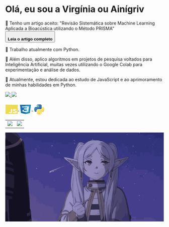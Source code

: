 # Olá, eu sou a Virgínia ou Ainígriv

<div>
  🎉 Tenho um artigo aceito: "Revisão Sistemática sobre Machine Learning Aplicada a Bioacústica utilizando o Método PRISMA"
  <button>
    <a href="https://sol.sbc.org.br/index.php/eri-mt/article/view/28074/27884" style="text-decoration: none; color: inherit;">
      <br>
      <strong>Leia o artigo completo</strong>
    </a>
  </button>
</div>

🔭 Trabalho atualmente com Python.

🧠 Além disso, aplico algoritmos em projetos de pesquisa voltados para Inteligência Artificial, muitas vezes utilizando o Google Colab para experimentação e análise de dados.

🌱 Atualmente, estou dedicada ao estudo de JavaScript e ao aprimoramento de minhas habilidades em Python.



  <a href="https://github.com/4inigriv">
  <img height="180em" src="https://github-readme-stats.vercel.app/api?username=4inigriv&show_icons=true&theme=dark&include_all_commits=true&count_private=true"/>
  <img height="180em" src="https://github-readme-stats.vercel.app/api/top-langs/?username=4inigriv&layout=compact&langs_count=7&theme=dark"/>
</div>
<div style="display: inline_block"><br>
  <img align="center" alt="4inirgriv-Js" height="30" width="40" src="https://raw.githubusercontent.com/devicons/devicon/master/icons/javascript/javascript-plain.svg">
  
  <img align="center" alt="4inirgriv-CSS" height="30" width="40" src="https://raw.githubusercontent.com/devicons/devicon/master/icons/css3/css3-original.svg">
    
  <img align="center" alt="4inirgriv-Python" height="40" width="40" src="https://raw.githubusercontent.com/devicons/devicon/master/icons/python/python-original.svg">
    
</div>


<table>
 <tr>
  <td><a href="mailto:lownialore.contato@gmail.com"><img src="https://img.shields.io/badge/-Gmail-%23333?style=for-the-badge&logo=gmail&logoColor=white" target="_blank"></a></td>
  <td><a href="https://medium.com/@lownialore/about"><img src="https://img.shields.io/badge/-Medium-%23000000?style=for-the-badge&logo=medium&logoColor=white" target="_blank"></a></td>
 </tr>
</table>

![GIF animado da Frieren](frieren.gif)
